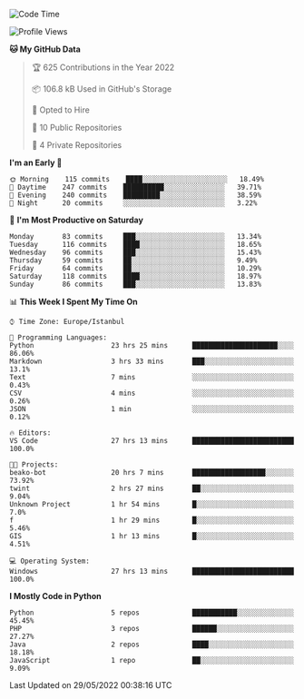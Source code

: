 <!--START_SECTION:waka-->
![Code Time](http://img.shields.io/badge/Code%20Time-199%20hrs%207%20mins-blue)

![Profile Views](http://img.shields.io/badge/Profile%20Views-0-blue)

**🐱 My GitHub Data** 

> 🏆 625 Contributions in the Year 2022
 > 
> 📦 106.8 kB Used in GitHub's Storage 
 > 
> 💼 Opted to Hire
 > 
> 📜 10 Public Repositories 
 > 
> 🔑 4 Private Repositories  
 > 
**I'm an Early 🐤** 

```text
🌞 Morning    115 commits    ████░░░░░░░░░░░░░░░░░░░░░   18.49% 
🌆 Daytime    247 commits    ██████████░░░░░░░░░░░░░░░   39.71% 
🌃 Evening    240 commits    █████████░░░░░░░░░░░░░░░░   38.59% 
🌙 Night      20 commits     ░░░░░░░░░░░░░░░░░░░░░░░░░   3.22%

```
📅 **I'm Most Productive on Saturday** 

```text
Monday       83 commits     ███░░░░░░░░░░░░░░░░░░░░░░   13.34% 
Tuesday      116 commits    ████░░░░░░░░░░░░░░░░░░░░░   18.65% 
Wednesday    96 commits     ███░░░░░░░░░░░░░░░░░░░░░░   15.43% 
Thursday     59 commits     ██░░░░░░░░░░░░░░░░░░░░░░░   9.49% 
Friday       64 commits     ██░░░░░░░░░░░░░░░░░░░░░░░   10.29% 
Saturday     118 commits    ████░░░░░░░░░░░░░░░░░░░░░   18.97% 
Sunday       86 commits     ███░░░░░░░░░░░░░░░░░░░░░░   13.83%

```


📊 **This Week I Spent My Time On** 

```text
⌚︎ Time Zone: Europe/Istanbul

💬 Programming Languages: 
Python                   23 hrs 25 mins      █████████████████████░░░░   86.06% 
Markdown                 3 hrs 33 mins       ███░░░░░░░░░░░░░░░░░░░░░░   13.1% 
Text                     7 mins              ░░░░░░░░░░░░░░░░░░░░░░░░░   0.43% 
CSV                      4 mins              ░░░░░░░░░░░░░░░░░░░░░░░░░   0.26% 
JSON                     1 min               ░░░░░░░░░░░░░░░░░░░░░░░░░   0.12%

🔥 Editors: 
VS Code                  27 hrs 13 mins      █████████████████████████   100.0%

🐱‍💻 Projects: 
beako-bot                20 hrs 7 mins       ██████████████████░░░░░░░   73.92% 
twint                    2 hrs 27 mins       ██░░░░░░░░░░░░░░░░░░░░░░░   9.04% 
Unknown Project          1 hr 54 mins        █░░░░░░░░░░░░░░░░░░░░░░░░   7.0% 
f                        1 hr 29 mins        █░░░░░░░░░░░░░░░░░░░░░░░░   5.46% 
GIS                      1 hr 13 mins        █░░░░░░░░░░░░░░░░░░░░░░░░   4.51%

💻 Operating System: 
Windows                  27 hrs 13 mins      █████████████████████████   100.0%

```

**I Mostly Code in Python** 

```text
Python                   5 repos             ███████████░░░░░░░░░░░░░░   45.45% 
PHP                      3 repos             ██████░░░░░░░░░░░░░░░░░░░   27.27% 
Java                     2 repos             ████░░░░░░░░░░░░░░░░░░░░░   18.18% 
JavaScript               1 repo              ██░░░░░░░░░░░░░░░░░░░░░░░   9.09%

```



 Last Updated on 29/05/2022 00:38:16 UTC
<!--END_SECTION:waka-->

<!--
**3nws/3nws** is a ✨ _special_ ✨ repository because its `README.md` (this file) appears on your GitHub profile.

Here are some ideas to get you started:

- 🔭 I’m currently working on ...
- 🌱 I’m currently learning ...
- 👯 I’m looking to collaborate on ...
- 🤔 I’m looking for help with ...
- 💬 Ask me about ...
- 📫 How to reach me: ...
- 😄 Pronouns: ...
- ⚡ Fun fact: ...
-->
